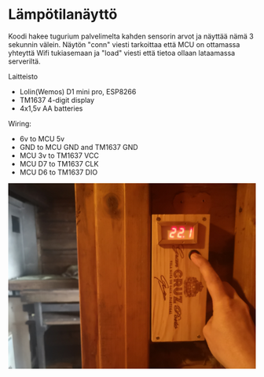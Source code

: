 # Lämpötilanäyttö

Koodi hakee tugurium palvelimelta kahden sensorin arvot ja näyttää nämä 3 sekunnin välein. Näytön "conn" viesti tarkoittaa että MCU on ottamassa yhteyttä Wifi tukiasemaan ja "load" viesti että tietoa ollaan lataamassa serveriltä.

Laitteisto

- Lolin(Wemos) D1 mini pro, ESP8266
- TM1637 4-digit display
- 4x1,5v AA batteries

Wiring:

- 6v to MCU 5v
- GND to MCU GND and TM1637 GND
- MCU 3v to TM1637 VCC
- MCU D7 to TM1637 CLK
- MCU D6 to TM1637 DIO

![image](image.jpg)
